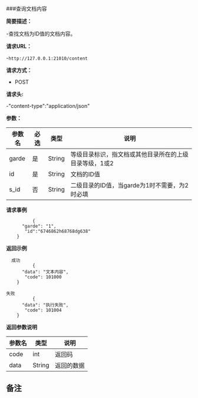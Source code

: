 ###查询文档内容

**简要描述：** 

-查找文档为ID值的文档内容。

**请求URL：** 

-`http://127.0.0.1:21010/content`

**请求方式：**

- POST 

**请求头:**

-"content-type":"application/json"

**参数：** 

| 参数名  | 必选 | 类型     |说明|
| ------ | -------- | -------- |------|
|garde |	是 |	String |	等级目录标识，指文档或其他目录所在的上级目录等级，1或2|
|id |	是 |	String |	文档的ID值|
|s_id |	否 |	String |	二级目录的ID值，当garde为1时不需要，为2时必填|

**请求事例**

```
          {
      "garde": "1",
       "id":"6746862h68768dg638"
    }
```

 **返回示例**
 
```
  成功
          {
      "data": "文本内容",
       "code": 101000
    }
```

```   
失败
          {
      "data": "执行失败",
       "code": 101004
    }
```

**返回参数说明**

| 参数名  |   类型     |说明|
| ------ | -------- |------|
| code | int |返回码|
|data|String|返回的数据|

**备注**
-

